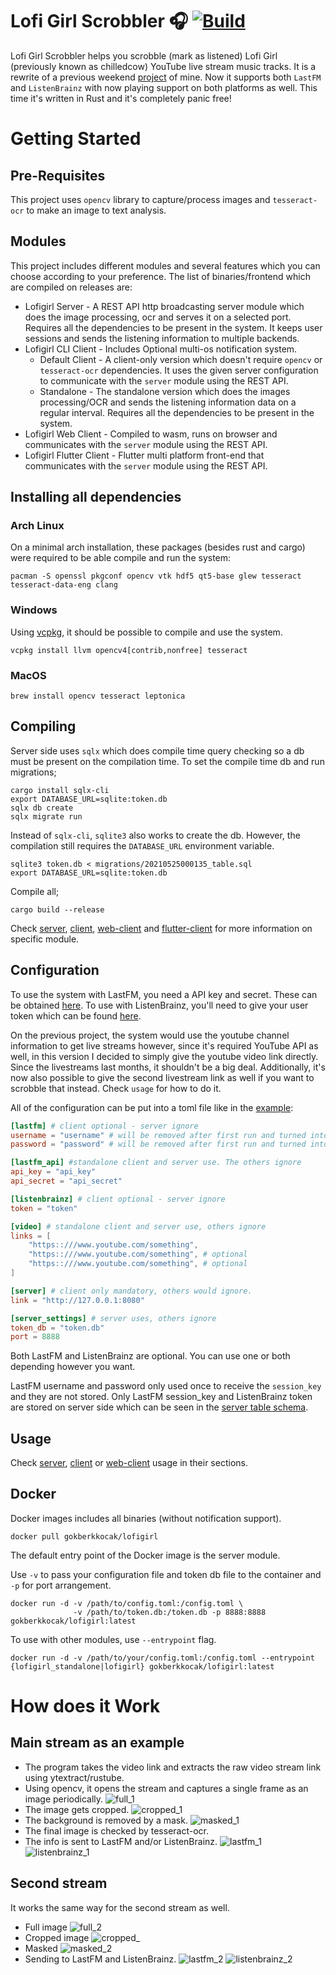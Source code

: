 # Lofi Girl Scrobbler 🎧 [![Build](https://github.com/gokberkkocak/lofigirl/actions/workflows/build.yml/badge.svg)](https://github.com/gokberkkocak/lofigirl/actions/workflows/build.yml)

Lofi Girl Scrobbler helps you scrobble (mark as listened) Lofi Girl (previously known as chilledcow) YouTube live stream music tracks. It is a rewrite of a previous weekend [project](https://github.com/gokberkkocak/chilledcow-scrobbler/) of mine. Now it supports both ```LastFM``` and ```ListenBrainz``` with now playing support on both platforms as well. This time it's written in Rust and it's completely panic free!

# Getting Started

## Pre-Requisites 

This project uses ```opencv``` library to capture/process images and ```tesseract-ocr``` to make an image to text analysis.

## Modules

This project includes different modules and several features which you can choose according to your preference. The list of binaries/frontend which are compiled on releases are:

- Lofigirl Server - A REST API http broadcasting server module which does the image 
processing, ocr and serves it on a selected port. Requires all the dependencies to be present in the system. It keeps user sessions and sends the listening information to multiple backends.
- Lofigirl CLI Client - Includes Optional multi-os notification system.
    - Default Client - A client-only version which doesn't require ```opencv``` or ```tesseract-ocr``` dependencies. It uses the given server configuration to communicate with the ```server``` module using the REST API.
    - Standalone - The standalone version which does the images processing/OCR and sends the listening information data on a regular interval. Requires all the dependencies to be present in the system.
- Lofigirl Web Client - Compiled to wasm, runs on browser and communicates with the ```server``` module using the REST API.
- Lofigirl Flutter Client - Flutter multi platform front-end that communicates with the ```server``` module using the REST API.

## Installing all dependencies

### Arch Linux

On a minimal arch installation, these packages (besides rust and cargo) were required to be able compile and run the system:

```
pacman -S openssl pkgconf opencv vtk hdf5 qt5-base glew tesseract tesseract-data-eng clang
```

### Windows

Using [vcpkg](https://github.com/microsoft/vcpkg), it should be possible to compile and use the system.

```
vcpkg install llvm opencv4[contrib,nonfree] tesseract
```

### MacOS

```
brew install opencv tesseract leptonica
```

## Compiling

Server side uses ```sqlx``` which does compile time query checking so a db must be present on the compilation time. To set the compile time db and run migrations;

```
cargo install sqlx-cli
export DATABASE_URL=sqlite:token.db
sqlx db create 
sqlx migrate run
```

Instead of ```sqlx-cli```, ```sqlite3``` also works to create the db. However, the compilation still requires the ```DATABASE_URL``` environment variable.

```
sqlite3 token.db < migrations/20210525000135_table.sql 
export DATABASE_URL=sqlite:token.db
```

Compile all;

```
cargo build --release
```

Check [server](lofigirl_server/README.md), [client](lofigirl_client/README.md), [web-client](lofigirl_web_client/README.md) and [flutter-client](lofigirl_flutter_client/README.md) for more information on specific module.

## Configuration

To use the system with LastFM, you need a API key and secret. These can be obtained [here](https://www.last.fm/api/account/create). To use with ListenBrainz, you'll need to give your user token which can be found [here](https://listenbrainz.org/profile/).

On the previous project, the system would use the youtube channel information to get live streams however, since it's required YouTube API as well, in this version I decided to simply give the youtube video link directly. Since the livestreams last months, it shouldn't be a big deal. Additionally, it's now also possible to give the second livestream link as well if you want to scrobble that instead. Check ```usage``` for how to do it.

All of the configuration can be put into a toml file like in the [example](https://github.com/gokberkkocak/lofigirl/blob/main/example_config.toml):

```toml
[lastfm] # client optional - server ignore
username = "username" # will be removed after first run and turned into session_key 
password = "password" # will be removed after first run and turned into session_key

[lastfm_api] #standalone client and server use. The others ignore
api_key = "api_key"
api_secret = "api_secret"

[listenbrainz] # client optional - server ignore
token = "token"

[video] # standalone client and server use, others ignore
links = [
    "https::///www.youtube.com/something",
    "https::///www.youtube.com/something", # optional
    "https::///www.youtube.com/something", # optional
]

[server] # client only mandatory, others would ignore.
link = "http://127.0.0.1:8080"

[server_settings] # server uses, others ignore
token_db = "token.db"
port = 8888
```

Both LastFM and ListenBrainz are optional. You can use one or both depending however you want.

LastFM username and password only used once to receive the ```session_key``` and they are not stored. Only LastFM session_key and ListenBrainz token are stored on server side which can be seen in the [server table schema](migrations/20210525000135_table.sql).

## Usage

Check [server](lofigirl_server/README.md), [client](lofigirl_client/README.md) or [web-client](lofigirl_web_client/README.md) usage in their sections.

## Docker

Docker images includes all binaries (without notification support).

```
docker pull gokberkkocak/lofigirl
```

The default entry point of the Docker image is the server module.

Use ```-v``` to pass your configuration file and token db file to the container and ```-p``` for port arrangement.

```
docker run -d -v /path/to/config.toml:/config.toml \
              -v /path/to/token.db:/token.db -p 8888:8888 gokberkkocak/lofigirl:latest 
```
To use with other modules, use ``--entrypoint`` flag.

```
docker run -d -v /path/to/your/config.toml:/config.toml --entrypoint {lofigirl_standalone|lofigirl} gokberkkocak/lofigirl:latest 
```

# How does it Work

## Main stream as an example

- The program takes the video link and extracts the raw video stream link using ytextract/rustube.
- Using opencv, it opens the stream and captures a single frame as an image periodically.
![full_1](images/example_1_full.jpg)
- The image gets cropped.
![cropped_1](images/example_1_cropped.jpg)
- The background is removed by a mask.
![masked_1](images/example_1_masked.jpg)
- The final image is checked by tesseract-ocr.
- The info is sent to LastFM and/or ListenBrainz.
![lastfm_1](images/example_1_lastfm.png)
![listenbrainz_1](images/example_1_listenbrainz.png)

## Second stream

It works the same way for the second stream as well.
- Full image
![full_2](images/example_2_full.jpg)
- Cropped image
![cropped_](images/example_2_cropped.jpg)
- Masked
![masked_2](images/example_2_masked.jpg)
- Sending to LastFM and ListenBrainz.
![lastfm_2](images/example_2_lastfm.png)
![listenbrainz_2](images/example_2_listenbrainz.png)

<!-- # Limitations

It's known that opencv occasionally (sometimes consecutively) fails to read header information from streams but I haven't managed to find the direct cause of this problem. Because of it, it's possible that some listen information might not be sent. Even with no guarantees, it's better than nothing! -->
